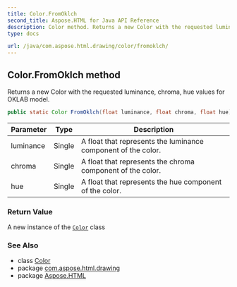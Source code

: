 ```yaml
---
title: Color.FromOklch
second_title: Aspose.HTML for Java API Reference
description: Color method. Returns a new Color with the requested luminance chroma hue values for OKLAB model
type: docs

url: /java/com.aspose.html.drawing/color/fromoklch/
---
```

## Color.FromOklch method

Returns a new Color with the requested luminance, chroma, hue values for OKLAB model.

```java
public static Color FromOklch(float luminance, float chroma, float hue)
```

| Parameter | Type | Description |
| --- | --- | --- |
| luminance | Single | A float that represents the luminance component of the color. |
| chroma | Single | A float that represents the chroma component of the color. |
| hue | Single | A float that represents the hue component of the color. |

### Return Value

A new instance of the [`Color`](../) class

### See Also

* class [Color](../)
* package [com.aspose.html.drawing](../../../com.aspose.html.drawing/)
* package [Aspose.HTML](../../../)
